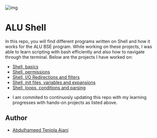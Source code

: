 ![img](https://start.alueducation.com/resource/1568810909000/AluLogoForAdmissions)

# ALU Shell

In this repo, you will find different programs written on Shell and how it works for the ALU BSE program. While working on these projects, I was able to learn scripting with bash efficiently and also how to navigate through the terminal. Below are the projects I have worked on:

* [Shell, basics](basics)
* [Shell, permissions](permissions)
* [Shell, I/O Redirections and filters](io_redirections_and_filters)
* [Shell, init files, variables and expansions](init_files_variables_and_expansions)
* [Shell, loops, conditions and parsing](loops_conditions_and_parsing)

- I am commited to continuosly updating this repo with my learning progresses with hands-on projects as listed above.

## Author 
* [Abdulhameed Teniola Ajani](https://twitter.com/teni0la_ajani)
